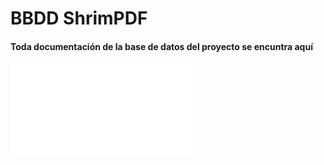# BBDD ShrimPDF

#### Toda documentación de la base de datos del proyecto se encuntra aquí


<embed src="TP1_-_Planificacin_inicial_del_proyecto.pdf" type="application/pdf">
